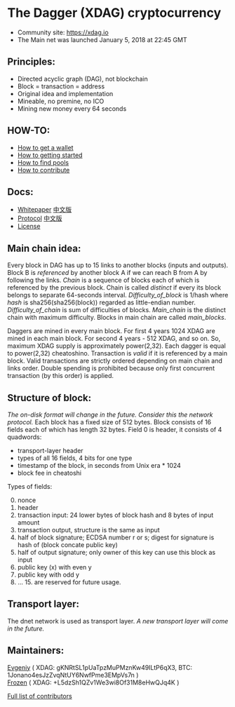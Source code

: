 The Dagger (XDAG) cryptocurrency
================================

- Community site: https://xdag.io  
- The Main net was launched January 5, 2018 at 22:45 GMT  


Principles:
----------

- Directed acyclic graph (DAG), not blockchain  
- Block = transaction = address  
- Original idea and implementation  
- Mineable, no premine, no ICO  
- Mining new money every 64 seconds  

HOW-TO:  
----------

- [How to get a wallet](https://github.com/XDagger/xdag/wiki/Get-a-wallet)  
- [How to getting started](https://github.com/XDagger/xdag/wiki/Getting-started)  
- [How to find pools](https://github.com/XDagger/xdag/wiki/Mineable-Pool-List)  
- [How to contribute](https://github.com/XDagger/xdag/blob/master/Contributing.md)  

Docs:  
----------
- [Whitepaper](https://github.com/XDagger/xdag/blob/master/WhitePaper.md)  [中文版](https://github.com/XDagger/xdag/blob/master/WhitePaper%20zh-cn.md)  
- [Protocol](https://github.com/XDagger/xdag/blob/master/Protocol.md)  [中文版](https://github.com/XDagger/xdag/blob/master/Protocol-cn.md)  
- [License](https://github.com/XDagger/xdag/blob/master/LICENSE)  

Main chain idea:
---------------

Every block in DAG has up to 15 links to another blocks (inputs and outputs).
Block B is _referenced_ by another block A if we can reach B from A by following the links.
_Chain_ is a sequence of blocks each of which is referenced by the previous block.
Chain is called _distinct_ if every its block belongs to separate 64-seconds interval.
_Difficulty_of_block_ is 1/hash where _hash_ is sha256(sha256(block)) regarded as little-endian number.
_Difficulty_of_chain_ is sum of difficulties of blocks.
_Main_chain_ is the distinct chain with maximum difficulty.
Blocks in main chain are called _main_blocks_.

Daggers are mined in every main block.
For first 4 years 1024 XDAG are mined in each main block.
For second 4 years - 512 XDAG, and so on.
So, maximum XDAG supply is approximately power(2,32).
Each dagger is equal to power(2,32) cheatoshino.
Transaction is _valid_ if it is referenced by a main block.
Valid transactions are strictly ordered depending on main chain and links order.
Double spending is prohibited because only first concurrent transaction (by this order) is applied.


Structure of block:
------------------

_The on-disk format will change in the future. Consider this the network protocol._
Each block has a fixed size of 512 bytes.
Block consists of 16 fields each of which has length 32 bytes.
Field 0 is header, it consists of 4 quadwords:
- transport-layer header
- types of all 16 fields, 4 bits for one type
- timestamp of the block, in seconds from Unix era * 1024
- block fee in cheatoshi

Types of fields:

0. nonce
1. header
2. transaction input: 24 lower bytes of block hash and 8 bytes of input amount
3. transaction output, structure is the same as input
4. half of block signature; ECDSA number r or s; digest for signature is hash of (block concate public key)
5. half of output signature; only owner of this key can use this block as input
6. public key (x) with even y
7. public key with odd y
8. ... 15. are reserved for future usage.


Transport layer:
---------------

The dnet network is used as transport layer.
_A new transport layer will come in the future._


Maintainers:
---------------
[Evgeniy](https://github.com/jonano614) ( XDAG: gKNRtSL1pUaTpzMuPMznKw49ILtP6qX3, BTC: 1Jonano4esJzZvqNtUY6NwfPme3EMpVs7n )  
[Frozen](https://github.com/xrdavies) ( XDAG: +L5dzSh1QZv1We3wi8Of31M8eHwQJq4K )  

[Full list of contributors](https://github.com/XDagger/xdag/blob/master/CONTRIBUTORS.md)  
